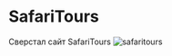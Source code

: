 # SafariTours
Сверстал сайт SafariTours
![safaritours](https://user-images.githubusercontent.com/36445648/39858274-b8988912-543e-11e8-8706-e45e8f70db3b.png)

